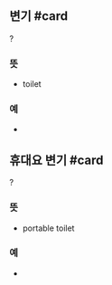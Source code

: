 ## 변기 #card
?
### 뜻
- toilet
### 예
-
<!--SR:!2024-11-28,16,230-->

## 휴대요 변기 #card
?
### 뜻
- portable toilet
### 예
-
<!--SR:!2024-11-16,2,248-->
